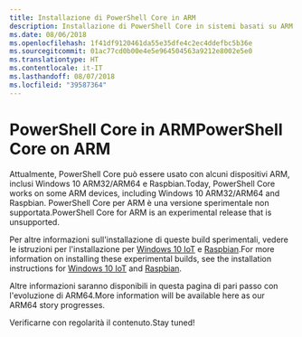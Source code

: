 ```yaml
---
title: Installazione di PowerShell Core in ARM
description: Installazione di PowerShell Core in sistemi basati su ARM
ms.date: 08/06/2018
ms.openlocfilehash: 1f41df9120461da55e35dfe4c2ec4ddefbc5b36e
ms.sourcegitcommit: 01ac77cd0b00e4e5e964504563a9212e8002e5e0
ms.translationtype: HT
ms.contentlocale: it-IT
ms.lasthandoff: 08/07/2018
ms.locfileid: "39587364"
---
```

# <a name="powershell-core-on-arm"></a><span data-ttu-id="23c61-103">PowerShell Core in ARM</span><span class="sxs-lookup"><span data-stu-id="23c61-103">PowerShell Core on ARM</span></span>

<span data-ttu-id="23c61-104">Attualmente, PowerShell Core può essere usato con alcuni dispositivi ARM, inclusi Windows 10 ARM32/ARM64 e Raspbian.</span><span class="sxs-lookup"><span data-stu-id="23c61-104">Today, PowerShell Core works on some ARM devices, including Windows 10 ARM32/ARM64 and Raspbian.</span></span>
<span data-ttu-id="23c61-105">PowerShell Core per ARM è una versione sperimentale non supportata.</span><span class="sxs-lookup"><span data-stu-id="23c61-105">PowerShell Core for ARM is an experimental release that is unsupported.</span></span>

<span data-ttu-id="23c61-106">Per altre informazioni sull'installazione di queste build sperimentali, vedere le istruzioni per l'installazione per [Windows 10 IoT](installing-powershell-core-on-windows.md#deploying-on-windows-iot) e [Raspbian](installing-powershell-core-on-linux.md#raspbian).</span><span class="sxs-lookup"><span data-stu-id="23c61-106">For more information on installing these experimental builds, see the installation instructions for [Windows 10 IoT](installing-powershell-core-on-windows.md#deploying-on-windows-iot) and [Raspbian](installing-powershell-core-on-linux.md#raspbian).</span></span>

<span data-ttu-id="23c61-107">Altre informazioni saranno disponibili in questa pagina di pari passo con l'evoluzione di ARM64.</span><span class="sxs-lookup"><span data-stu-id="23c61-107">More information will be available here as our ARM64 story progresses.</span></span>

<span data-ttu-id="23c61-108">Verificarne con regolarità il contenuto.</span><span class="sxs-lookup"><span data-stu-id="23c61-108">Stay tuned!</span></span>
